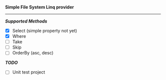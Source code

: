 **Simple File System Linq provider**
____________________________________

***Supported Methods***

- [x] Select (simple property not yet)
- [x] Where
- [ ] Take
- [ ] Skip
- [ ] OrderBy (asc, desc)

***TODO***

- [ ] Unit test project